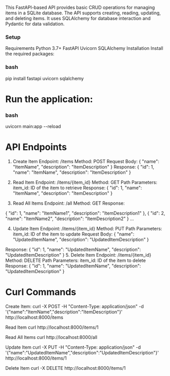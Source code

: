This FastAPI-based API provides basic CRUD operations for managing items in a SQLite database.
The API supports creating, reading, updating, and deleting items. It uses SQLAlchemy for database interaction and Pydantic for data validation.

### Setup
Requirements
Python 3.7+
FastAPI
Uvicorn
SQLAlchemy
Installation
Install the required packages:

### bash
pip install fastapi uvicorn sqlalchemy


# Run the application:
### bash
uvicorn main:app --reload

# API Endpoints
1. Create Item
Endpoint: /items
Method: POST
Request Body:
{
  "name": "ItemName",
  "description": "ItemDescription"
}
Response:
{
  "id": 1,
  "name": "ItemName",
  "description": "ItemDescription"
}

2. Read Item
Endpoint: /items/{item_id}
Method: GET
Path Parameters:
item_id: ID of the item to retrieve
Response:
{
  "id": 1,
  "name": "ItemName",
  "description": "ItemDescription"
}

3. Read All Items
Endpoint: /all
Method: GET
Response:

  {
    "id": 1,
    "name": "ItemName1",
    "description": "ItemDescription1"
  },
  {
    "id": 2,
    "name": "ItemName2",
    "description": "ItemDescription2"
  } ...

4. Update Item
Endpoint: /items/{item_id}
Method: PUT
Path Parameters:
item_id: ID of the item to update
Request Body:
{
  "name": "UpdatedItemName",
  "description": "UpdatedItemDescription"
}

Response:
{
  "id": 1,
  "name": "UpdatedItemName",
  "description": "UpdatedItemDescription"
}
5. Delete Item
Endpoint: /items/{item_id}
Method: DELETE
Path Parameters:
item_id: ID of the item to delete
Response:
{
  "id": 1,
  "name": "UpdatedItemName",
  "description": "UpdatedItemDescription"
}


# Curl Commands
Create Item:
curl -X POST -H "Content-Type: application/json" -d '{"name":"ItemName","description":"ItemDescription"}' http://localhost:8000/items

Read Item
curl http://localhost:8000/items/1

Read All Items
curl http://localhost:8000/all

Update Item
curl -X PUT -H "Content-Type: application/json" -d '{"name":"UpdatedItemName","description":"UpdatedItemDescription"}' http://localhost:8000/items/1

Delete Item
curl -X DELETE http://localhost:8000/items/1





